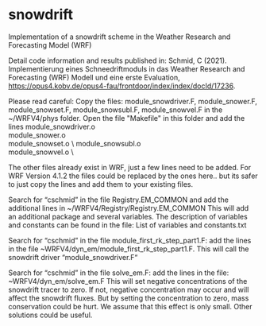 # snowdrift
Implementation of a snowdrift scheme in the Weather Research and Forecasting Model (WRF)

Detail code information and results published in: Schmid, C (2021). Implementierung eines Schneedriftmoduls in das Weather Research and Forecasting (WRF) Modell und eine erste Evaluation, https://opus4.kobv.de/opus4-fau/frontdoor/index/index/docId/17236.

Please read careful:
Copy the files: module_snowdriver.F, module_snower.F, module_snowset.F, module_snowsubl.F, module_snowvel.F in the ~/WRFV4/phys folder. 
Open the file "Makefile" in this folder and add the lines 
module_snowdriver.o \
module_snower.o \
module_snowset.o \ 
module_snowsubl.o \
module_snowvel.o \


The other files already exist in WRF, just a few lines need to be added. 
For WRF Version 4.1.2 the files could be replaced by the ones here.. but its safer to just copy the lines and add them to your existing files.

Search for “cschmid” in the file Registry.EM_COMMON and add the additional lines in ~/WRFV4/Registry/Registry.EM_COMMON
This will add an additional package and several variables.
The description of variables and constants can be found in the file: List of variables and constants.txt

Search for “cschmid” in the file module_first_rk_step_part1.F: add the lines in the file ~WRFV4/dyn_em/module_first_rk_step_part1.F. 
This will call the snowdrift driver “module_snowdriver.F“

Search for “cschmid” in the file solve_em.F: add the lines in the file:
~WRFV4/dyn_em/solve_em.F
This will set negative concentrations of the snowdrift tracer to zero. If not, negative concentration may occur and will affect the snowdrift fluxes. But by setting the concentration to zero, mass conservation could be hurt. We assume that this effect is only small. Other solutions could be useful. 



